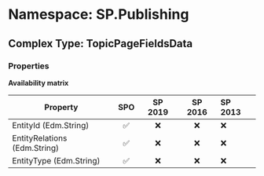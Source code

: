 # Namespace: SP.Publishing

## Complex Type: TopicPageFieldsData

### Properties

**Availability matrix**

Property | SPO | SP 2019 | SP 2016 | SP 2013
----------|:---:|:-------:|:-------:|:-------
EntityId (Edm.String) | ✅ | ❌ | ❌ | ❌
EntityRelations (Edm.String) | ✅ | ❌ | ❌ | ❌
EntityType (Edm.String) | ✅ | ❌ | ❌ | ❌